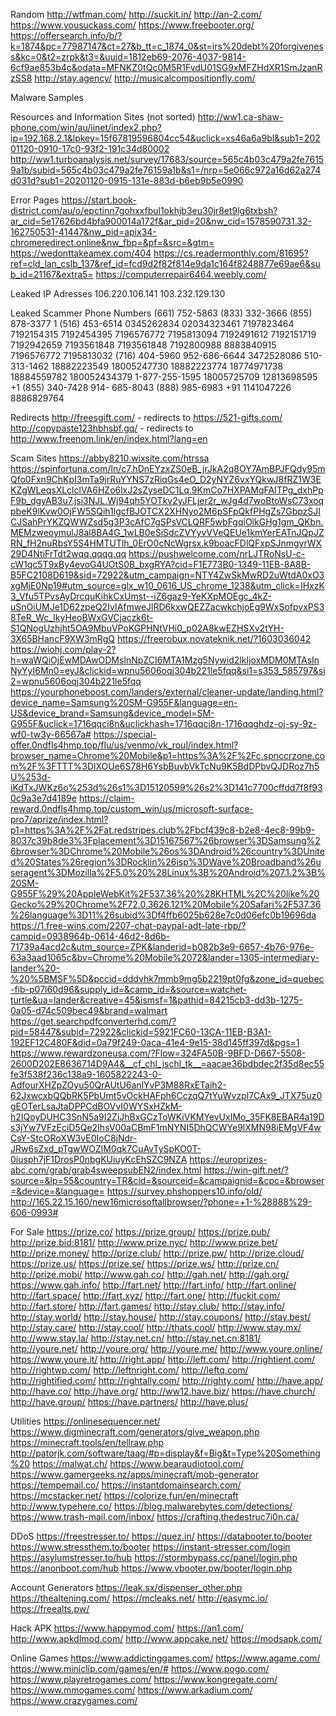 Random
http://wtfman.com/
http://suckit.in/
http://an-2.com/
https://www.yousuckass.com/
https://www.freebooter.org/
https://offersearch.info/b/?k=1874&pc=77987147&ct=27&b_tt=c_1874_0&st=irs%20debt%20forgiveness&kc=0&t2=zrpk&t3=&uuid=1812eb69-2076-4037-9814-6cf9ae853b4c&odata=MFNKZ0tQc0M5R1FvdU01SG9xMFZHdXR1SmJzanRzSS8
http://stay.agency/
http://musicalcompositionfly.com/

Malware Samples


Resources and Information Sites (not sorted)
http://ww1.ca-shaw-phone.com/win/au/iinet/index2.php?ip=192.168.2.1&lpkey=15f67819596804cc54&uclick=xs46a6a9bl&sub1=20201120-0910-17c0-93f2-191c34d80002
http://ww1.turboanalysis.net/survey/17683/source=565c4b03c479a2fe76159a1b/subid=565c4b03c479a2fe76159a1b&s1=/nrp=5e066c972a16d62a274d031d?sub1=20201120-0915-131e-883d-b6eb9b5e0990

Error Pages
https://start.book-district.com/au/o/epctinn7gohxxfbul1okhjb3eu30jr8et9lg6txbsh?ar_cid=5e17626bd4bfa900014a172f&ar_pid=20&nw_cid=1578590731.32-162750531-41447&nw_pid=apix34-chromeredirect.online&nw_fbp=&pf=&src=&gtm=
https://wedonttakeamex.com/404
https://cs.readermonthly.com/81695?ref=cld_lan_cslb_137&ref_id=fcd9d2f82f814e9da1c164f8248877e69ae6&sub_id=21167&extra5=
https://computerrepair6464.weebly.com/



Leaked IP Adresses
106.220.106.141
103.232.129.130


Leaked Scammer Phone Numbers
(661) 752-5863‬
(833) 332-3666 
(855) 878-3377
1 (516) 453-6514
0345262834
02034323461
7197823464
7192154315
7192454395
7196576772
7195813094
7192491612
7192151719
7192942659
7193561848
7193561848
7192800988
8883840915
7196576772
7195813032
(716) 404-5960
952-686-6644
3472528086
510-313-1462
18882223549
18005247730
18882223774
18774971738
18884559782
180052434379
1-877-255-1595
18005725709
12813698595
+1 (855) 340-7428
914- 685-8043
(888) 985-6983‬
+91 1141047226
8886829764

Redirects
http://freesgift.com/ - redirects to https://521-gifts.com/
 http://copypaste123hbhsbf.gq/ - redirects to http://www.freenom.link/en/index.html?lang=en


Scam Sites
https://abby8210.wixsite.com/htrssa
https://spinfortuna.com/ln/c7.hDnEYzxZS0eB_jrJkA2q8OY7AmBPJFQdy95mQfo0Fxn9ChKpI3mTa9jrRuYYNS7zRiqGs4eO_D2yNYZ6vxYQkwJ8fRZ1W3EKZgWLeqsXLclclVA6HZo6lxJ2sZyseDC1Lq.9KmCo7HXPAMqFAITPg_dxhPpF9b_dgyAB3u7.jsi3NJL.Wj94qh5YOTkv2yJFLjer2r_wJg4d7woBtoWsC73xoqpbeK9lKvw0OjFW5SQih1lgcfBJOTCX2XHNyo2M6pSFpQkfPHgZs7GbpzSJICJSahPrYKZQWWZsd5g3P3cAfC7gSPsVCLQRF5wbFgqiOlkGHg1gm_QKbn.MEMzweoymulJ8al8BA4G_1wLB0eSiSdcZVYyvVVeQEUe1kmYerEATnJQpJZRN_fH2nuRbsY5S4HMTUTlh_0ErO0cNcWgrsx.k9boacFDlQFxpSJnmgyrWX29D4NtiFrTdt2wqq.qqqq.qq
https://pushwelcome.com/nrLJTRoNsU-c-cW1qc5T9xBy4evoG4UOtS0B_bxgRYA?cid=F1E773B0-1349-11EB-8A8B-B5FC2108D619&sid=72922&utm_campaign=NTY4ZwSkMwRD2uWtdA0xO3xgMjE0Np19#utm_source=glx_w10_0616_US_chrome_1238&utm_click=IHxzK3_Vfu5TPvsAyDrcquKihkCxUmst--iZ6gaz9-YeKXpMOEgc_4kZ-uSnOiUMJe1D62zpeQ2IvIAfmweJlRD6kxwQEZZacwkchjoEg9WxSofpvxPS38TeR_Wc_IkyHeoBWxGVCjaczk6t-S1QNogUzhjht5OA9MbuVPoKGPHNtVHi0_p02A8kwEZHSXv2tYH-3X65BHancF9XW3mRgQ
https://freerobux.novateknik.net/?1603036042
https://wiohj.com/play-2?h=waWQiOjEwMDAwODMsInNpZCI6MTA1Mzg5Nywid2lkIjoxMDM0MTAsInNyYyI6Mn0=eyJ&clickid=wpnu5606oqj304b221le5fqq&si1=s353_585797&si2=wpnu5606oqj304b221le5fqq
https://yourphoneboost.com/landers/external/cleaner-update/landing.html?device_name=Samsung%20SM-G955F&language=en-US&device_brand=Samsung&device_model=SM-G955F&uclick=1716qqci8n&uclickhash=1716qqci8n-1716qqghdz-oj-sy-9z-wf0-tw3y-66567a#
https://special-offer.0ndfls4hmp.top/flu/us/venmo/vk_roul/index.html?browser_name=Chrome%20Mobile&p1=https%3A%2F%2Fc.spnccrzone.com%2F%3FTTT%3DlXOUe6S78H6YsbBuvbVkTcNu9K5BdDPbvQJDRoz7h5U%253d-iKdTxJWKz6o%253d%26s1%3D15120599%26s2%3D141c7700cffdd7f8f930c9a3e7d4189e
https://claim-reward.0ndfls4hmp.top/custom_win/us/microsoft-surface-pro7/aprize/index.html?p1=https%3A%2F%2Fat.redstripes.club%2Fbcf439c8-b2e8-4ec8-99b9-8037c39b8de3%3Fplacement%3D15167567%26browser%3DSamsung%26browser%3DChrome%20Mobile%26os%3DAndroid%26country%3DUnited%20States%26region%3DRocklin%26isp%3DWave%20Broadband%26useragent%3DMozilla%2F5.0%20%28Linux%3B%20Android%207.1.2%3B%20SM-G955F%29%20AppleWebKit%2F537.36%20%28KHTML%2C%20like%20Gecko%29%20Chrome%2F72.0.3626.121%20Mobile%20Safari%2F537.36%26language%3D11%26subid%3Df4ffb6025b628e7c0d06efc0b19696da
https://1.free-wins.com/2207-chat-paypal-adt-late-rbp/?campid=0938964b-0614-46d2-8d6b-71739a4acd2c&utm_source=ZPK&landerid=b082b3e9-6657-4b76-976e-63a3aad1065c&bv=Chrome%20Mobile%2072&lander=1305-intermediary-lander%20-%20%5BMSF%5D&pccid=dddvhk7mmb9mg5b2219pt0fg&zone_id=quebec-fib-p07l60d96&supply_id=&camp_id=&source=watchet-turtle&ua=lander&creative=45&ismsf=1&pathid=84215cb3-dd3b-1275-0a05-d74c509bec49&brand=walmart
https://get.searchpdfconverterhd.com/?pid=58447&subid=72922&clickid=5921FC60-13CA-11EB-B3A1-192EF12C480F&did=0a79f249-0aca-41e4-9e15-38d145ff397d&pgs=1
https://www.rewardzoneusa.com/?Flow=324FA50B-9BFD-D667-5508-2600D202E8636714D9A4&__cf_chl_jschl_tk__=aacae36bdbdec2f35d8ec55fe3f538f236c138a9-1605822243-0-AdfourXHZpZOyu50QrAUtU6anlYvP3M88RxETaih2-62JxwcxbQQbRK5PbUmt5vOckHAFph6CczqQ7tYuWvzpl7CAx9_JTX75uz0gEOTerLsaJtaDPPCdBOVvI0WYSxHZkM-h2IQoyDUHC3SnN5a9I2ZiJhBxGCzToWKiVKMYevUxIMo_35FK8EBAR4a19Ds3jYw7VFzEciD5Qe2IhsV00aCBmF1mNYNI5DhQCWYe9lXMN98iEMgVF4wCsY-StcORoXW3vE0IoC8jNdr-JRw6sZxd_pTgwWOZlM0qk7CuAvTySpKO0T-0iusph7jF1DrosP0nbgKUiuyKcEhSZC9NZA
https://europrizes-abc.com/grab/grab4sweepsubEN2/index.html
https://win-gift.net/?source=&lp=55&country=TR&cid=&sourceid=&campaignid=&cpc=&browser=&device=&language=
https://survey.phshoppers10.info/old/
http://165.22.15.160/new16microsoftallbrowser/?phone=+1-%28888%29-606-0993#


For Sale
https://prize.co/
https://prize.group/
https://prize.pub/
http://prize.bid:8181/
http://www.prize.nyc/
http://www.prize.bet/
http://prize.money/
http://prize.club/
http://prize.pw/
http://prize.cloud/
https://prize.us/
https://prize.se/
https://prize.ws/
http://prize.cn/
http://prize.mobi/
http://www.gah.co/
http://gah.net/
http://gah.org/
https://www.gah.info/
http://fart.net/
http://fart.info/
http://fart.online/
http://fart.space/
http://fart.xyz/
http://fart.one/
http://fuckit.com/
http://fart.store/
http://fart.games/
http://stay.club/
http://stay.info/
http://stay.world/
http://stay.house/
http://stay.coupons/
http://stay.best/
http://stay.care/
http://stay.cool/
http://thats.cool/
http://www.stay.mx/
http://www.stay.la/
http://stay.net.cn/
http://stay.net.cn:8181/
http://youre.net/
http://youre.org/
http://youre.me/
http://www.youre.online/
https://www.youre.it/
http://right.app/
http://left.com/
http://rightient.com/
http://rightwp.com/
http://leftnright.com/
http://leftq.com/
http://rightified.com/
http://rightally.com/
http://righty.com/
http://have.app/
http://have.co/
http://have.org/
http://ww12.have.biz/
https://have.church/
http://have.group/
https://have.partners/
http://have.plus/


Utilities
https://onlinesequencer.net/
https://www.digminecraft.com/generators/give_weapon.php
https://minecraft.tools/en/tellraw.php
http://patorjk.com/software/taag/#p=display&f=Big&t=Type%20Something%20
https://malwat.ch/
https://www.bearaudiotool.com/
https://www.gamergeeks.nz/apps/minecraft/mob-generator
https://tempemail.co/
https://instantdomainsearch.com/
https://mcstacker.net/
https://colorize.fun/en/minecraft
http://www.typehere.co/
https://blog.malwarebytes.com/detections/
https://www.trash-mail.com/inbox/
https://crafting.thedestruc7i0n.ca/


DDoS
https://freestresser.to/
https://quez.in/
https://databooter.to/booter
https://www.stressthem.to/booter
https://instant-stresser.com/login
https://asylumstresser.to/hub
https://stormbypass.cc/panel/login.php
https://anonboot.com/hub
https://www.vbooter.pw/booter/login.php


Account Generators
https://leak.sx/dispenser_other.php
https://thealtening.com/
https://mcleaks.net/
http://easymc.io/
https://freealts.pw/


Hack APK
https://www.happymod.com/
https://an1.com/
http://www.apkdlmod.com/
http://www.appcake.net/
https://modsapk.com/


Online Games
https://www.addictinggames.com/
https://www.agame.com/
https://www.miniclip.com/games/en/#
https://www.pogo.com/
https://www.playretrogames.com/
https://www.kongregate.com/
https://www.mmogames.com/
https://www.arkadium.com/
https://www.crazygames.com/


